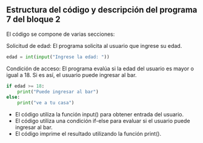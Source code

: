 ## Estructura del código y descripción del programa 7 del bloque 2

El código se compone de varias secciones:

 Solicitud de edad: El programa solicita al usuario que ingrese su edad.
```python
edad = int(input("Ingrese la edad: "))
```

Condición de acceso: El programa evalúa si la edad del usuario es mayor o igual a 18. Si es así, el usuario puede ingresar al bar.
```python 
if edad >= 18:
    print("Puede ingresar al bar")
else:
    print("ve a tu casa")
```


- El código utiliza la función input() para obtener entrada del usuario.
- El código utiliza una condición if-else para evaluar si el usuario puede ingresar al bar.
- El código imprime el resultado utilizando la función print().

